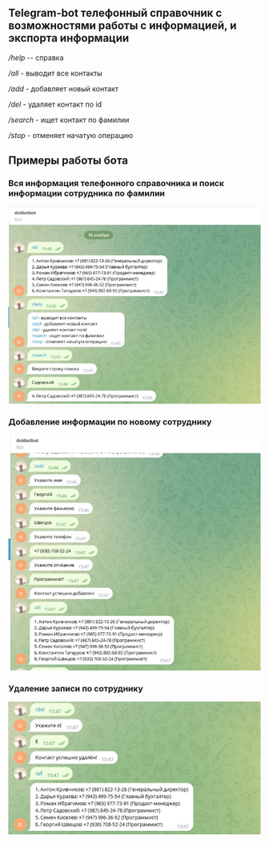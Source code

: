 ## Telegram-bot телефонный справочник с возможностями работы с информацией, и экспорта информации

_/help_ -- справка

_/all_ - выводит все контакты

_/add_ - добавляет новый контакт

_/del_ - удаляет контакт по id

_/search_ - ищет контакт по фамилии

_/stop_ - отменяет начатую операцию

## Примеры работы бота
### Вся информация телефонного справочника и поиск информации сотрудника по фамилии 
![](1.jpg)
### Добавление информации по новому сотруднику
![](2.jpg)
###  Удаление записи по сотруднику
![](3.jpg)





